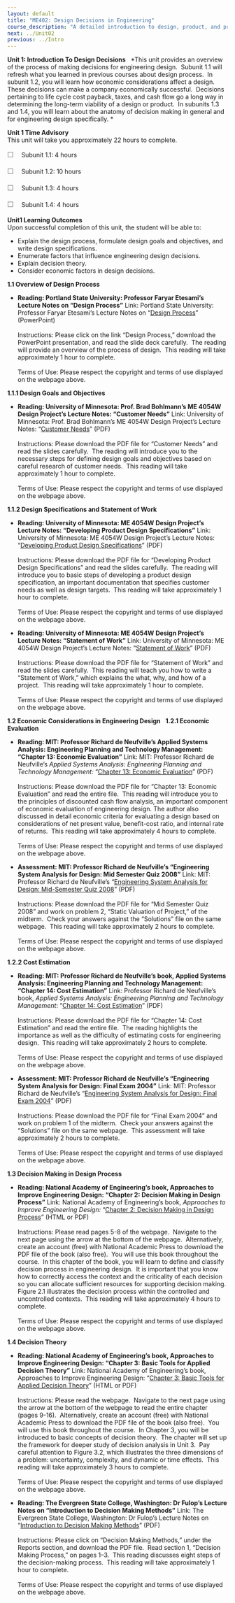 ```yaml
---
layout: default
title: "ME402: Design Decisions in Engineering"
course_description: "A detailed introduction to design, product, and process decisions, focusing on safety and ethics, economic and quality decisions, lifecycles, statistics and sensitivity analysis, operational research, case studies, and management decisions."
next: ../Unit02
previous: ../Intro
---
```

**Unit 1: Introduction To Design Decisions** <span id="1"></span> 
*This unit provides an overview of the process of making decisions for
engineering design.  Subunit 1.1 will refresh what you learned in
previous courses about design process.  In subunit 1.2, you will learn
how economic considerations affect a design.  These decisions can make a
company economically successful.  Decisions pertaining to life cycle
cost payback, taxes, and cash flow go a long way in determining the
long-term viability of a design or product.  In subunits 1.3 and 1.4,
you will learn about the anatomy of decision making in general and for
engineering design specifically. *

**Unit 1 Time Advisory**  
This unit will take you approximately 22 hours to complete.  
  
 <span
style="color: rgb(85, 85, 85); font-family: 'Myriad Pro', 'Gill Sans', 'Gill Sans MT', Calibri, sans-serif; font-size: 16px; line-height: 24px; text-align: left; -webkit-text-size-adjust: none; ">☐
   </span>Subunit 1.1: 4 hours  
  
 <span
style="color: rgb(85, 85, 85); font-family: 'Myriad Pro', 'Gill Sans', 'Gill Sans MT', Calibri, sans-serif; font-size: 16px; line-height: 24px; text-align: left; -webkit-text-size-adjust: none; ">☐
   </span>Subunit 1.2: 10 hours  
  
 <span
style="color: rgb(85, 85, 85); font-family: 'Myriad Pro', 'Gill Sans', 'Gill Sans MT', Calibri, sans-serif; font-size: 16px; line-height: 24px; text-align: left; -webkit-text-size-adjust: none; ">☐
   </span>Subunit 1.3: 4 hours  
  
 <span
style="color: rgb(85, 85, 85); font-family: 'Myriad Pro', 'Gill Sans', 'Gill Sans MT', Calibri, sans-serif; font-size: 16px; line-height: 24px; text-align: left; -webkit-text-size-adjust: none; ">☐
   </span>Subunit 1.4: 4 hours

**Unit1 Learning Outcomes**  
Upon successful completion of this unit, the student will be able to:  
-   Explain the design process, formulate design goals and objectives,
    and write design specifications.
-   Enumerate factors that influence engineering design decisions.
-   Explain decision theory.
-   Consider economic factors in design decisions.

**1.1 Overview of Design Process** <span id="1.1"></span> 
-   **Reading: Portland State University: Professor Faryar Etesami’s
    Lecture Notes on “Design Process”**
    Link: Portland State University: Professor Faryar Etesami’s Lecture
    Notes on “[Design Process](http://www.me.pdx.edu/~far/me491)”
    (PowerPoint)  
        
     Instructions: Please click on the link “Design Process,” download
    the PowerPoint presentation, and read the slide deck carefully.  The
    reading will provide an overview of the process of design.  This
    reading will take approximately 1 hour to complete.  
        
     Terms of Use: Please respect the copyright and terms of use
    displayed on the webpage above.

**1.1.1 Design Goals and Objectives** <span id="1.1.1"></span> 
-   **Reading: University of Minnesota: Prof. Brad Bohlmann’s ME 4054W
    Design Project’s Lecture Notes: “Customer Needs”**
    Link: University of Minnesota: Prof. Brad Bohlmann’s ME 4054W Design
    Project’s Lecture Notes: “[Customer
    Needs](http://www.me.umn.edu/courses/me4054/lecnotes/)” (PDF)  
        
     Instructions: Please download the PDF file for “Customer Needs” and
    read the slides carefully.  The reading will introduce you to the
    necessary steps for defining design goals and objectives based on
    careful research of customer needs.  This reading will take
    approximately 1 hour to complete.  
        
     Terms of Use: Please respect the copyright and terms of use
    displayed on the webpage above.

**1.1.2 Design Specifications and Statement of Work** <span
id="1.1.2"></span> 
-   **Reading: University of Minnesota: ME 4054W Design Project’s
    Lecture Notes: “Developing Product Design Specifications”**
    Link: University of Minnesota: ME 4054W Design Project’s Lecture
    Notes: “[Developing Product Design
    Specifications](http://www.me.umn.edu/courses/me4054/lecnotes/)”
    (PDF)  
        
     Instructions: Please download the PDF file for “Developing Product
    Design Specifications” and read the slides carefully.  The reading
    will introduce you to basic steps of developing a product design
    specification, an important documentation that specifies customer
    needs as well as design targets.  This reading will take
    approximately 1 hour to complete.  
        
     Terms of Use: Please respect the copyright and terms of use
    displayed on the webpage above.

-   **Reading: University of Minnesota: ME 4054W Design Project’s
    Lecture Notes: “Statement of Work”**
    Link: University of Minnesota: ME 4054W Design Project’s Lecture
    Notes: “[Statement of
    Work](http://www.me.umn.edu/courses/me4054/lecnotes/)” (PDF)  
        
     Instructions: Please download the PDF file for “Statement of Work”
    and read the slides carefully.  This reading will teach you how to
    write a “Statement of Work,” which explains the what, why, and how
    of a project.  This reading will take approximately 1 hour to
    complete.  
        
     Terms of Use: Please respect the copyright and terms of use
    displayed on the webpage above.

**1.2 Economic Considerations in Engineering Design** <span
id="1.2"></span> 
**1.2.1 Economic Evaluation** <span id="1.2.1"></span> 
-   **Reading: MIT: Professor Richard de Neufville’s Applied Systems
    Analysis: Engineering Planning and Technology Management: “Chapter
    13: Economic Evaluation”**
    Link: MIT: Professor Richard de Neufville’s *Applied Systems
    Analysis: Engineering Planning and Technology Management:* “[Chapter
    13: Economic
    Evaluation](http://ardent.mit.edu/real_options/ASA_Text/asa_Text_index.html)”
    (PDF)  
        
     Instructions: Please download the PDF file for “Chapter 13:
    Economic Evaluation” and read the entire file.  This reading will
    introduce you to the principles of discounted cash flow analysis, an
    important component of economic evaluation of engineering design.
    The author also discussed in detail economic criteria for evaluating
    a design based on considerations of net present value, benefit-cost
    ratio, and internal rate of returns.  This reading will take
    approximately 4 hours to complete.  
        
     Terms of Use: Please respect the copyright and terms of use
    displayed on the webpage above.

-   **Assessment: MIT: Professor Richard de Neufville’s “Engineering
    System Analysis for Design: Mid Semester Quiz 2008”**
    Link: MIT: Professor Richard de Neufville’s “[Engineering System
    Analysis for Design: Mid-Semester Quiz
    2008](http://ardent.mit.edu/real_options/Common_course_materials/exercises.html)”
    (PDF)  
        
     Instructions: Please download the PDF file for “Mid Semester Quiz
    2008” and work on problem 2, “Static Valuation of Project,” of the
    midterm.  Check your answers against the “Solutions” file on the
    same webpage.  This reading will take approximately 2 hours to
    complete.  
        
     Terms of Use: Please respect the copyright and terms of use
    displayed on the webpage above.

**1.2.2 Cost Estimation** <span id="1.2.2"></span> 
-   **Reading: MIT: Professor Richard de Neufville’s book, Applied
    Systems Analysis: Engineering Planning and Technology Management:
    “Chapter 14: Cost Estimation”**
    Link: Professor Richard de Neufville’s book, *Applied Systems
    Analysis: Engineering Planning and Technology Management*: “[Chapter
    14: Cost
    Estimation](http://ardent.mit.edu/real_options/ASA_Text/asa_Text_index.html)”
    (PDF)  
        
     Instructions: Please download the PDF file for “Chapter 14: Cost
    Estimation” and read the entire file.  The reading highlights the
    importance as well as the difficulty of estimating costs for
    engineering design.  This reading will take approximately 2 hours to
    complete.  
        
     Terms of Use: Please respect the copyright and terms of use
    displayed on the webpage above.

-   **Assessment: MIT: Professor Richard de Neufville’s “Engineering
    System Analysis for Design: Final Exam 2004”**
    Link: MIT: Professor Richard de Neufville’s “[Engineering System
    Analysis for Design: Final Exam
    2004](http://ardent.mit.edu/real_options/Common_course_materials/exercises.html)”
    (PDF)  
        
     Instructions: Please download the PDF file for “Final Exam 2004”
    and work on problem 1 of the midterm.  Check your answers against
    the “Solutions” file on the same webpage.  This assessment will take
    approximately 2 hours to complete.  
        
     Terms of Use: Please respect the copyright and terms of use
    displayed on the webpage above.

**1.3 Decision Making in Design Process** <span id="1.3"></span> 
-   **Reading: National Academy of Engineering’s book, Approaches to
    Improve Engineering Design: “Chapter 2: Decision Making in Design
    Process”**
    Link: National Academy of Engineering’s book, *Approaches to Improve
    Engineering Design:* “[Chapter 2: Decision Making in Design
    Process](http://www.nap.edu/openbook.php?record_id=10502&page=5)”
    (HTML or PDF)  
        
     Instructions: Please read pages 5-8 of the webpage.  Navigate to
    the next page using the arrow at the bottom of the webpage. 
    Alternatively, create an account (free) with National Academic Press
    to download the PDF file of the book (also free).  You will use this
    book throughout the course.  In this chapter of the book, you will
    learn to define and classify decision process in engineering
    design.  It is important that you know how to correctly access the
    context and the criticality of each decision so you can allocate
    sufficient resources for supporting decision making.  Figure 2.1
    illustrates the decision process within the controlled and
    uncontrolled contexts.  This reading will take approximately 4 hours
    to complete.  
        
     Terms of Use: Please respect the copyright and terms of use
    displayed on the webpage above.

**1.4 Decision Theory** <span id="1.4"></span> 
-   **Reading: National Academy of Engineering’s book, Approaches to
    Improve Engineering Design: “Chapter 3: Basic Tools for Applied
    Decision Theory”**
    Link: National Academy of Engineering’s book, Approaches to Improve
    Engineering Design: “[Chapter 3: Basic Tools for Applied Decision
    Theory](http://www.nap.edu/openbook.php?record_id=10502&page=9)”
    (HTML or PDF)  
        
     Instructions: Please read the webpage.  Navigate to the next page
    using the arrow at the bottom of the webpage to read the entire
    chapter (pages 9-16).  Alternatively, create an account (free) with
    National Academic Press to download the PDF file of the book (also
    free).  You will use this book throughout the course.  In Chapter 3,
    you will be introduced to basic concepts of decision theory.  The
    chapter will set up the framework for deeper study of decision
    analysis in Unit 3.  Pay careful attention to Figure 3.2, which
    illustrates the three dimensions of a problem: uncertainty,
    complexity, and dynamic or time effects.  This reading will take
    approximately 3 hours to complete.  
        
     Terms of Use: Please respect the copyright and terms of use
    displayed on the webpage above.

-   **Reading: The Evergreen State College, Washington: Dr Fulop’s
    Lecture Notes on “Introduction to Decision Making Methods”**
    Link: The Evergreen State College, Washington: Dr Fulop’s Lecture
    Notes on “[Introduction to Decision Making
    Methods](http://academic.evergreen.edu/projects/bdei/home.php)”
    (PDF)  
        
     Instructions: Please click on “Decision Making Methods,” under the
    Reports section, and download the PDF file.  Read section 1,
    “Decision Making Process,” on pages 1–3.  This reading discusses
    eight steps of the decision-making process.  This reading will take
    approximately 1 hour to complete.  
        
     Terms of Use: Please respect the copyright and terms of use
    displayed on the webpage above.


